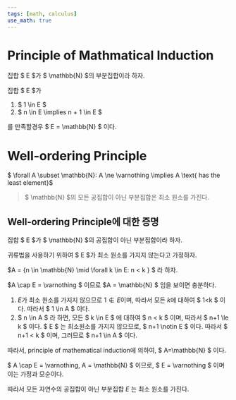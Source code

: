 ```yaml
---
tags: [math, calculus]
use_math: true
---
```




# Principle of Mathmatical Induction

집합 $ E $가 $ \mathbb{N} $의 부분집합이라 하자.

집합 $ E $가

1. $ 1 \in E $
2. $ n \in E \implies n + 1 \in E $ 

 를 만족할경우 $ E = \mathbb{N} $ 이다.



# Well-ordering Principle

$ \forall A \subset \mathbb{N}: A \ne \varnothing \implies A \text{ has the least element}$

>  $ \mathbb{N} $의 모든 공집합이 아닌 부분집합은 최소 원소를 가진다.



## Well-ordering Principle에 대한 증명

집합 $ E $가 $ \mathbb{N} $의 공집합이 아닌 부분집합이라 하자. 

귀류법을 사용하기 위하여 $ E $가 최소 원소를 가지지 않는다고 가정하자.

$A = \{n \in \mathbb{N}  \mid  \forall k \in E: n < k \} $ 라 하자.

$A \cap E = \varnothing $ 이므로 $A = \mathbb{N} $ 임을 보이면 충분하다.

1. $E$가 최소 원소를 가지지 않으므로 $1 \notin E$이며, 따라서 모든 $k$에 대하여 $ 1<k $ 이다. 따라서 $ 1 \in A $ 이다.
2. $ n \in A $ 라 하면, 모든 $ k \in E $ 에 대하여 $ n < k $ 이며, 따라서 $ n+1 \le k $ 이다.  $ E $ 는 최소원소를 가지지 않으므로, $ n+1 \notin E $ 이다. 따라서 $ n+1 < k $ 이며, 그러므로 $ n+1 \in A $ 이다.

따라서, principle of mathematical induction에 의하여, $ A=\mathbb{N} $ 이다.

$ A \cap E = \varnothing, A = \mathbb{N} $ 이므로, $ E = \varnothing $ 이며 이는 가정과 모순이다.

따라서 모든 자연수의 공집합이 아닌 부분집합 $E$ 는 최소 원소를 가진다.
